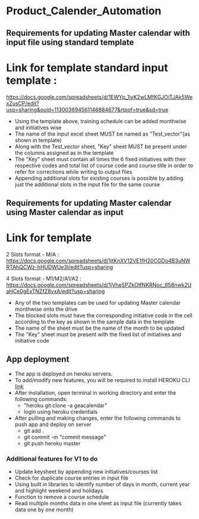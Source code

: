 # Product_Calender_Automation

## Requirements for updating Master calendar with input file using standard template

# Link for template standard input template : 

https://docs.google.com/spreadsheets/d/1EWYp_1iyK2wLMfKGJOiTJAk5WexZusCP/edit?usp=sharing&ouid=113003694561146884677&rtpof=true&sd=true

* Using the template above, training schedule can be added monthwise and initiatives wise
* The name of the input excel sheet MUST be named as "Test_vector"(as shown in template)
* Along with the Test_vector sheet, "Key" sheet MUST be present under the columns assigned as in the template
* The "Key" sheet must contain all times the 6 fixed initiatives with their respective codes and total list of course code and course title in order to refer for corrections while writing to output files
* Appending additional slots for existing courses is possible by adding just the additional slots in the input file for the same course

## Requirements for updating Master calendar using Master calendar as input

# Link for template

2 Slots format - M/A : https://docs.google.com/spreadsheets/d/1jtKnXV12VE1fH20CGDo4B3uNWRTAhQCWz-hHUDWUe3I/edit?usp=sharing

4 Slots format - M1/M2/A1/A2 : https://docs.google.com/spreadsheets/d/1jVheSPZkOtfNKRNoc_858nwk2UaHCe0gExTNZfZ8vxA/edit?usp=sharing

* Any of the two templates can be used for updating Master calendar monthwise onto the drive
* The blocked slots must have the corresponding initiative code in the cell according to the key as shown in the sample data in the template
* The name of the sheet must be the name of the month to be updated
* The "Key" sheet must be present with the fixed list of initiatives and initiative code 

## App deployment

* The app is deployed on heroku servers.
* To add/modify new features, you will be required to install HEROKU CLI [link](https://devcenter.heroku.com/articles/getting-started-with-python#set-up)
* After installation, open terminal in working directory and enter the following commands:
  - "heroku git:clone -a geacalendar"
  - login using heroku credentials
* After pulling and making changes, enter the following commands to push app and deploy on server
  - git add .
  - git commit -m "commit message"
  - git push heroku master

### Additional features for V1 to do
* Update keysheet by appending new initiatives/courses list
* Check for duplicate course entries in input file
* Using built in libraries to identify number of days in month, current year and highlight weekend and holidays
* Function to remove a course schedule 
* Read multiple months data in one sheet as input file (currently takes data one by one month)


